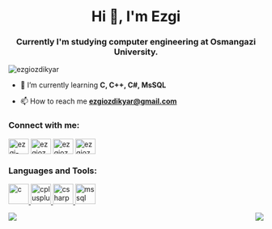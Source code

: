 <h1 align="center">Hi 👋, I'm Ezgi</h1>
<h3 align="center">Currently I'm studying computer engineering at Osmangazi University.</h3>

<p align="left"> <img src="https://komarev.com/ghpvc/?username=ezgiozdikyar&label=Profile%20views&color=ad08af&style=flat" alt="ezgiozdikyar" /> </p>

- 🌱 I’m currently learning **C, C++, C#, MsSQL**

- 📫 How to reach me **ezgiozdikyar@gmail.com**

<h3 align="left">Connect with me:</h3>
<p align="left">
<a href="https://linkedin.com/in/ezgi-özdikyar" target="blank"><img align="center" src="https://cdn.jsdelivr.net/npm/simple-icons@3.0.1/icons/linkedin.svg" alt="ezgi-özdikyar" height="30" width="40" /></a>
<a href="https://medium.com/ezgiozdikyar" target="blank"><img align="center" src="https://cdn.jsdelivr.net/npm/simple-icons@3.0.1/icons/medium.svg" alt="ezgiozdikyar" height="30" width="40" /></a>
<a href="https://www.hackerrank.com/ezgiozdikyar" target="blank"><img align="center" src="https://cdn.jsdelivr.net/npm/simple-icons@3.0.1/icons/hackerrank.svg" alt="ezgiozdikyar" height="30" width="40" /></a>
<a href="https://www.leetcode.com/ezgiozdikyar" target="blank"><img align="center" src="https://cdn.jsdelivr.net/npm/simple-icons@3.0.1/icons/leetcode.svg" alt="ezgiozdikyar" height="30" width="40" /></a>
</p>

<h3 align="left">Languages and Tools:</h3>
<p align="left"> <a href="https://www.cprogramming.com/" target="_blank"> <img src="https://devicons.github.io/devicon/devicon.git/icons/c/c-original.svg" alt="c" width="40" height="40"/> </a> <a href="https://www.w3schools.com/cpp/" target="_blank"> <img src="https://devicons.github.io/devicon/devicon.git/icons/cplusplus/cplusplus-original.svg" alt="cplusplus" width="40" height="40"/> </a> <a href="https://www.w3schools.com/cs/" target="_blank"> <img src="https://devicons.github.io/devicon/devicon.git/icons/csharp/csharp-original.svg" alt="csharp" width="40" height="40"/> </a> <a href="https://www.microsoft.com/en-us/sql-server" target="_blank"> <img src="https://cdn.worldvectorlogo.com/logos/microsoft-sql-server.svg" alt="mssql" width="40" height="40"/> </a> </p>
<p><img align="right" src="https://github-readme-stats.vercel.app/api/top-langs?username=ezgiozdikyar&amp;bg_color=30,e96443,904e95&amp;title_color=fff&amp;text_color=fff" style="max-width:100%;">
<p>&nbsp;<img align="left" src="https://github-readme-stats.vercel.app/api?username=ezgiozdikyar&amp;bg_color=30,e96443,904e95&amp;title_color=fff&amp;text_color=fff" style="max-width:100%;">




